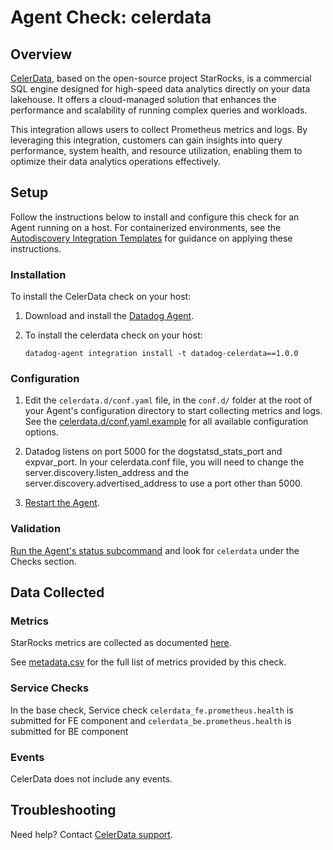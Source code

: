 # Agent Check: celerdata

## Overview

[CelerData][1], based on the open-source project StarRocks, is a commercial SQL engine designed for high-speed data analytics directly on your data lakehouse. It offers a cloud-managed solution that enhances the performance and scalability of running complex queries and workloads.

This integration allows users to collect Prometheus metrics and logs. By leveraging this integration, customers can gain insights into query performance, system health, and resource utilization, enabling them to optimize their data analytics operations effectively.

## Setup

Follow the instructions below to install and configure this check for an Agent running on a host. For containerized environments, see the [Autodiscovery Integration Templates][2] for guidance on applying these instructions.

### Installation

To install the CelerData check on your host:

1. Download and install the [Datadog Agent][8].
2. To install the celerdata check on your host:

   ```shell
   datadog-agent integration install -t datadog-celerdata==1.0.0
   ```

### Configuration

1. Edit the `celerdata.d/conf.yaml` file, in the `conf.d/` folder at the root of your Agent's configuration directory to start collecting metrics and logs. See the [celerdata.d/conf.yaml.example][3] for all available configuration options.

2. Datadog listens on port 5000 for the dogstatsd_stats_port and expvar_port. In your celerdata.conf file, you will need to change the server.discovery.listen_address and the server.discovery.advertised_address to use a port other than 5000.

3. [Restart the Agent][4].

### Validation

[Run the Agent's status subcommand][5] and look for `celerdata` under the Checks section.

## Data Collected

### Metrics

StarRocks metrics are collected as documented [here][9].

See [metadata.csv][6] for the full list of metrics provided by this check.

### Service Checks

In the base check, Service check `celerdata_fe.prometheus.health` is submitted for FE component and `celerdata_be.prometheus.health` is submitted for BE component 

### Events

CelerData does not include any events.

## Troubleshooting

Need help? Contact [CelerData support][7].

[1]: https://celerdata.com/
[2]: https://docs.datadoghq.com/agent/autodiscovery/integrations
[3]: https://github.com/DataDog/integrations-extras/blob/master/celerdata/datadog_checks/celerdata/data/conf.yaml.example
[4]: https://docs.datadoghq.com/agent/guide/agent-commands/#start-stop-and-restart-the-agent
[5]: https://docs.datadoghq.com/agent/guide/agent-commands/#agent-status-and-information
[6]: https://github.com/DataDog/integrations-extras/blob/master/celerdata/metadata.csv
[7]: todo@starrocks.com
[8]: https://app.datadoghq.com/account/settings/agent/latest
[9]: https://docs.starrocks.io/docs/administration/metrics/ 
